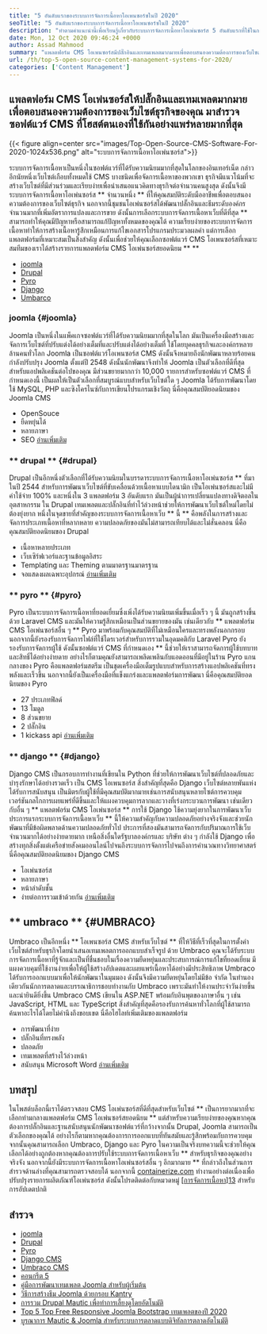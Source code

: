```yaml
---
title: "5 อันดับแรกของระบบการจัดการเนื้อหาโอเพนซอร์ซในปี 2020" 
seoTitle: "5 อันดับแรกของระบบการจัดการเนื้อหาโอเพนซอร์ซในปี 2020" 
description: "ทำตามคำแนะนำนี้เพื่อเรียนรู้เกี่ยวกับระบบการจัดการเนื้อหาโอเพ่นซอร์ส 5 อันดับแรกที่ใช้ในการจัดการเนื้อหาเว็บด้วยการควบคุมและความโปร่งใสที่สมบูรณ์" 
date: Mon, 12 Oct 2020 09:46:24 +0000
author: Assad Mahmood
summary: "แพลตฟอร์ม CMS โอเพนซอร์สมีปลั๊กอินและเทมเพลตมากมายเพื่อตอบสนองความต้องการของเว็บไซต์ธุรกิจของคุณ มาสำรวจซอฟต์แวร์ CMS ที่โฮสต์ตนเองที่ใช้กันอย่างแพร่หลายมากที่สุด" 
url: /th/top-5-open-source-content-management-systems-for-2020/
categories: ['Content Management']
---
```


## แพลตฟอร์ม CMS โอเพ่นซอร์สให้ปลั๊กอินและเทมเพลตมากมายเพื่อตอบสนองความต้องการของเว็บไซต์ธุรกิจของคุณ มาสำรวจซอฟต์แวร์ CMS ที่โฮสต์ตนเองที่ใช้กันอย่างแพร่หลายมากที่สุด

{{< figure align=center src="images/Top-Open-Source-CMS-Software-For-2020-1024x536.png" alt="ระบบการจัดการเนื้อหาโอเพ่นซอร์ส">}}

ระบบการจัดการเนื้อหาเป็นหนึ่งในซอฟต์แวร์ที่ได้รับความนิยมมากที่สุดในโลกของอินเทอร์เน็ต กล่าวอีกนัยหนึ่งเว็บไซต์เกือบทั้งหมดใช้ CMS บางชนิดเพื่อจัดการเนื้อหาของพวกเขา ธุรกิจมีแนวโน้มที่จะสร้างเว็บไซต์ที่มีส่วนร่วมและเรียบง่ายเพื่อนำเสนอแนวคิดทางธุรกิจต่อจำนวนคนสูงสุด ดังนั้นจึงมีระบบการจัดการเนื้อหาโอเพ่นซอร์ส ** จำนวนหนึ่ง ** ที่ให้คุณสมบัติระดับมืออาชีพเพื่อตอบสนองความต้องการของเว็บไซต์ธุรกิจ นอกจากนี้ชุมชนโอเพ่นซอร์สได้พัฒนาปลั๊กอินและธีมระดับองค์กรจำนวนมากที่เพิ่มอัตราการแปลงและการขาย ดังนั้นการเลือกระบบการจัดการเนื้อหาเว็บที่ดีที่สุด ** สามารถทำให้คุณมีปัญหาหรือสามารถแก้ปัญหาทั้งหมดของคุณได้
ความเรียบง่ายของระบบการจัดการเนื้อหาทำให้การสร้างเนื้อหารู้สึกเหมือนการแก้ไขเอกสารโปรแกรมประมวลผลคำ แต่การเลือกแพลตฟอร์มที่เหมาะสมเป็นสิ่งสำคัญ ดังนั้นเพื่อช่วยให้คุณเลือกซอฟต์แวร์ CMS โอเพนซอร์สที่เหมาะสมทีมของเราได้สร้างรายการแพลตฟอร์ม CMS โอเพ่นซอร์สยอดนิยม ** **
  * [joomla][1]
  * [Drupal][2]
  * [Pyro][3]
  * [Django][4]
  * [Umbarco][5]

### joomla {#joomla}
Joomla เป็นหนึ่งในแพ็คเกจซอฟต์แวร์ที่ได้รับความนิยมมากที่สุดในโลก มันเป็นเครื่องมือสร้างและจัดการเว็บไซต์ที่ปรับแต่งได้อย่างเต็มที่และปรับแต่งได้อย่างเต็มที่ ใช้โดยบุคคลธุรกิจและองค์กรหลายล้านคนทั่วโลก
Joomla เป็นซอฟต์แวร์โอเพนซอร์ส CMS ดังนั้นจึงหมายถึงนักพัฒนาหลายร้อยคนกำลังปรับปรุง Joomla ตั้งแต่ปี 2548 ดังนั้นนักพัฒนาจึงทำให้ Joomla เป็นตัวเลือกที่ดีที่สุดสำหรับแอปพลิเคชันต่อไปของคุณ มีส่วนขยายมากกว่า 10,000 รายการสำหรับซอฟต์แวร์ CMS ที่กำหนดเองนี้ เป็นผลให้เป็นตัวเลือกที่สมบูรณ์แบบสำหรับเว็บไซต์ใด ๆ Joomla ได้รับการพัฒนาโดยใช้ MySQL, PHP และซิงโครไนซ์กับการเขียนโปรแกรมเชิงวัตถุ
นี่คือคุณสมบัติยอดนิยมของ Joomla CMS
  * OpenSouce
  * ยืดหยุ่นได้
  * หลายภาษา
  * SEO
    [อ่านเพิ่มเติม][6]

### ** drupal ** {#drupal}
Drupal เป็นอีกหนึ่งตัวเลือกที่ได้รับความนิยมในบรรดาระบบการจัดการเนื้อหาโอเพ่นซอร์ส ** ที่มาในปี 2544 สำหรับการพัฒนาเว็บไซต์ที่ขับเคลื่อนด้วยเนื้อหาแบบไดนามิก เป็นโอเพ่นซอร์สและไม่มีค่าใช้จ่าย 100% และหนึ่งใน 3 แพลตฟอร์ม 3 อันดับแรก มันเป็นผู้นำการเปลี่ยนแปลงทางดิจิตอลในอุตสาหกรรม
ใน Drupal เทมเพลตและปลั๊กอินที่ทำไว้ล่วงหน้าช่วยให้การพัฒนาเว็บไซต์ใหม่โดยไม่ต้องยุ่งยาก หนึ่งในจุดขายที่สำคัญของระบบการจัดการเนื้อหาเว็บ ** นี้ ** คือพลังในการสร้างและจัดการประเภทเนื้อหาที่หลากหลาย ความปลอดภัยของมันไม่สามารถเทียบได้และไม่สั่นคลอน
นี่คือคุณสมบัติยอดนิยมของ Drupal
  * เนื้อหาหลายประเภท
  * เว็บเซิร์ฟเวอร์และฐานข้อมูลอิสระ
  * Templating และ Theming ตามมาตรฐานมาตรฐาน
  * จอแสดงผลเฉพาะอุปกรณ์
    [อ่านเพิ่มเติม][7]

### ** pyro ** {#pyro}
Pyro เป็นระบบการจัดการเนื้อหาที่ยอดเยี่ยมซึ่งเพิ่งได้รับความนิยมเพิ่มขึ้นเมื่อเร็ว ๆ นี้ มันถูกสร้างขึ้นด้วย Laravel CMS และมันให้ความรู้สึกเหมือนเป็นส่วนขยายของมัน เช่นเดียวกับ ** แพลตฟอร์ม CMS โอเพ่นซอร์สอื่น ๆ ** Pyro มาพร้อมกับคุณสมบัติที่ไม่เหมือนใครและทรงพลังนอกกรอบ นอกจากนี้ยังรองรับการจัดการไฟล์ที่ใช้ไดรเวอร์สำหรับการรวมในอุดมคติกับ Laravel
Pyro ยังรองรับการจัดการผู้ใช้ ดังนั้นซอฟต์แวร์ CMS ที่กำหนดเอง ** นี้ช่วยให้เราสามารถจัดการผู้ใช้บทบาทและสิทธิ์ได้อย่างง่ายดาย อย่างไรก็ตามคุณยังสามารถเพลิดเพลินกับแอดออนที่มีอยู่ในร้าน Pyro
แกนกลางของ Pyro คือแพลตฟอร์มสตรีม เป็นชุดเครื่องมือเต็มรูปแบบสำหรับการสร้างแอปพลิเคชันที่ทรงพลังและเร็วขึ้น นอกจากนี้ยังเป็นเครื่องมือที่แข็งแกร่งและแพลตฟอร์มการพัฒนา
นี่คือคุณสมบัติยอดนิยมของ Pyro
  * 27 ประเภทฟิลด์
  * 13 โมดูล
  * 8 ส่วนขยาย
  * 2 ปลั๊กอิน
  * 1 kickass api
    [อ่านเพิ่มเติม][8]

### ** django ** {#django}
Django CMS เป็นกรอบการทำงานที่เขียนใน Python ที่ช่วยให้การพัฒนาเว็บไซต์ที่ปลอดภัยและบำรุงรักษาได้อย่างรวดเร็ว เป็น CMS โอเพนซอร์ส สิ่งสำคัญที่สุดคือ Django เว็บไซต์หลายพันแห่งได้รับการสนับสนุน เป็นมิตรกับผู้ใช้ที่มีคุณสมบัติมากมายเช่นการสนับสนุนหลายไซต์การควบคุมเวอร์ชันกลไกการเผยแพร่ที่ดีขึ้นและให้แผงควบคุมการลากและวางที่เร่งกระบวนการพัฒนา
เช่นเดียวกับอื่น ๆ ** แพลตฟอร์ม CMS โอเพ่นซอร์ส ** การใช้ Django ใช้ความยุ่งยากในการพัฒนาเว็บ ประการแรกระบบการจัดการเนื้อหาเว็บ ** นี้ให้ความสำคัญกับความปลอดภัยอย่างจริงจังและช่วยนักพัฒนาที่มีข้อผิดพลาดด้านความปลอดภัยทั่วไป ประการที่สองมันสามารถจัดการกับปริมาณการใช้เว็บจำนวนมากได้อย่างง่ายดายมาก เหนือสิ่งอื่นใดรัฐบาลองค์กรและ บริษัท ต่าง ๆ กำลังใช้ Django เพื่อสร้างทุกสิ่งตั้งแต่เครือข่ายสังคมออนไลน์ไปจนถึงระบบการจัดการไปจนถึงการคำนวณทางวิทยาศาสตร์
นี่คือคุณสมบัติยอดนิยมของ Django CMS
  * โอเพ่นซอร์ส
  * หลายภาษา
  * หน้าลำดับชั้น
  * ง่ายต่อการรวมเข้าด้วยกัน
    [อ่านเพิ่มเติม][9]

## ** umbraco ** {#UMBRACO}
Umbraco เป็นอีกหนึ่ง ** โอเพนซอร์ส CMS สำหรับเว็บไซต์ ** ที่ให้วิธีที่เร็วที่สุดในการตั้งค่าเว็บไซต์สำหรับธุรกิจโดยนำเสนอเทมเพลตการออกแบบสำเร็จรูป ด้วย Umbraco คุณจะได้รับระบบการจัดการเนื้อหาที่รู้จักและเป็นที่ชื่นชอบในเรื่องความยืดหยุ่นและประสบการณ์การแก้ไขที่ยอดเยี่ยม มีแผงควบคุมที่ใช้งานง่ายเพื่อให้ผู้ใช้สร้างอัปเดตและเผยแพร่เนื้อหาได้อย่างมีประสิทธิภาพ
Umbraco ได้รับการออกแบบมาเพื่อให้นักพัฒนาในมุมมอง ดังนั้นจึงมีความยืดหยุ่นโดยไม่มีข้อ จำกัด ในทำนองเดียวกันนักการตลาดและบรรณาธิการชอบทำงานกับ Umbraco เพราะมันทำให้งานประจำวันง่ายขึ้นและน่ายินดียิ่งขึ้น
Umbraco CMS เขียนใน ASP.NET พร้อมกับอินพุตของภาษาอื่น ๆ เช่น JavaScript, HTML และ TypeScript สิ่งสำคัญที่สุดคือรองรับการค้นหาทั่วโลกที่ผู้ใช้สามารถค้นหาอะไรได้โดยไม่คำนึงถึงขอบเขต
นี่คือไฮไลท์เพิ่มเติมของแพลตฟอร์ม
  * การพัฒนาที่ง่าย
  * ปลั๊กอินที่ทรงพลัง
  * ปลอดภัย
  * เทมเพลตที่สร้างไว้ล่วงหน้า
  * สนับสนุน Microsoft Word
    [อ่านเพิ่มเติม][10]

## บทสรุป
ในโพสต์บล็อกนี้เราได้ตรวจสอบ CMS โอเพ่นซอร์สที่ดีที่สุดสำหรับเว็บไซต์ ** เป็นการยากมากที่จะเลือกท่ามกลางแพลตฟอร์ม CMS โอเพ่นซอร์สยอดนิยม ** แต่สำหรับความเรียบง่ายของคุณหากคุณต้องการปลั๊กอินและฐานสนับสนุนนักพัฒนาซอฟต์แวร์ที่กว้างจากนั้น Drupal, Joomla สามารถเป็นตัวเลือกของคุณได้ อย่างไรก็ตามหากคุณต้องการการออกแบบที่ทันสมัยและรู้สึกพร้อมกับการควบคุม จากนั้นคุณสามารถเลือก Umbraco, Django และ Pyro ในความเป็นจริงบทความนี้จะช่วยให้คุณเลือกได้อย่างถูกต้องหากคุณต้องการปรับใช้ระบบการจัดการเนื้อหาเว็บ ** สำหรับธุรกิจของคุณอย่างจริงจัง นอกจากนี้ยังมีระบบการจัดการเนื้อหาโอเพ่นซอร์สอื่น ๆ อีกมากมาย ** ที่กล่าวถึงในส่วนการสำรวจด้านล่างที่คุณสามารถตรวจสอบได้
นอกจากนี้ [containerize.com][11] ทำงานอย่างต่อเนื่องเพื่อปรับปรุงรายการผลิตภัณฑ์โอเพ่นซอร์ส ดังนั้นโปรดติดต่อกับหมวดหมู่ [[การจัดการเนื้อหา][12]][13] สำหรับการอัปเดตปกติ

## สำรวจ
  * [joomla][6]
  * [Drupal][7]
  * [Pyro][8]
  * [Django CMS][9]
  * [Umbraco CMS][10]
  * [คอนกรีต 5][14]
  * [คู่มือการพัฒนาเทมเพลต Joomla สำหรับผู้เริ่มต้น][15]
  * [วิธีการสร้างธีม Joomla ด้วยกรอบ Kantry][16]
  * [การรวม Drupal Mautic เพื่อทำการเลี้ยงดูโดยอัตโนมัติ][17]
  * [Top 5 Top Free Responsive Joomla Bootstrap เทมเพลตของปี 2020][18]
  * [บูรณาการ Mautic & Joomla สำหรับระบบการตลาดแบบดิจิทัลการตลาดอัตโนมัติ][19]

  
[1]: #joomla
[2]: #drupal
[3]: #pyro
[4]: #django
[5]: #umbarco
[6]: https://products.containerize.com/content-management/joomla
[7]: https://products.containerize.com/content-management/drupal
[8]: https://products.containerize.com/content-management/pyro
[9]: https://products.containerize.com/content-management/django
[10]: https://products.containerize.com/content-management/umbraco
[11]: https://www.containerize.com/
[12]: https://products.containerize.com/content-management/
[13]: https://products.containerize.com/rad
[14]: https://products.containerize.com/content-management/concrete5
[15]: https://blog.containerize.com/content-management/responsive-joomla-templates-tutorial/
[16]: https://blog.containerize.com/content-management/how-to-create-joomla-theme-joomla-gantry-framework/
[17]: https://blog.containerize.com/content-management/drupal-tutorial-automate-lead-growth-with-drupal-mautic/
[18]: https://blog.containerize.com/content-management/top-5-best-free-responsive-joomla-templates-of-2020/
[19]: https://blog.containerize.com/content-management/integrate-mautic-with-joomla-for-marketing-automation/
